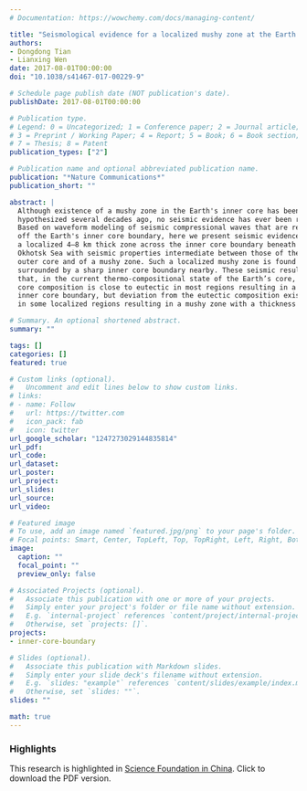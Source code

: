 ```yaml
---
# Documentation: https://wowchemy.com/docs/managing-content/

title: "Seismological evidence for a localized mushy zone at the Earth’s inner core boundary"
authors:
- Dongdong Tian
- Lianxing Wen
date: 2017-08-01T00:00:00
doi: "10.1038/s41467-017-00229-9"

# Schedule page publish date (NOT publication's date).
publishDate: 2017-08-01T00:00:00

# Publication type.
# Legend: 0 = Uncategorized; 1 = Conference paper; 2 = Journal article;
# 3 = Preprint / Working Paper; 4 = Report; 5 = Book; 6 = Book section;
# 7 = Thesis; 8 = Patent
publication_types: ["2"]

# Publication name and optional abbreviated publication name.
publication: "*Nature Communications*"
publication_short: ""

abstract: |
  Although existence of a mushy zone in the Earth's inner core has been
  hypothesized several decades ago, no seismic evidence has ever been reported.
  Based on waveform modeling of seismic compressional waves that are reflected
  off the Earth's inner core boundary, here we present seismic evidence for
  a localized 4–8 km thick zone across the inner core boundary beneath southwest
  Okhotsk Sea with seismic properties intermediate between those of the inner and
  outer core and of a mushy zone. Such a localized mushy zone is found to be
  surrounded by a sharp inner core boundary nearby. These seismic results suggest
  that, in the current thermo-compositional state of the Earth’s core, the outer
  core composition is close to eutectic in most regions resulting in a sharp
  inner core boundary, but deviation from the eutectic composition exists
  in some localized regions resulting in a mushy zone with a thickness of 4–8 km.

# Summary. An optional shortened abstract.
summary: ""

tags: []
categories: []
featured: true

# Custom links (optional).
#   Uncomment and edit lines below to show custom links.
# links:
# - name: Follow
#   url: https://twitter.com
#   icon_pack: fab
#   icon: twitter
url_google_scholar: "1247273029144835814"
url_pdf:
url_code:
url_dataset:
url_poster:
url_project:
url_slides:
url_source:
url_video:

# Featured image
# To use, add an image named `featured.jpg/png` to your page's folder.
# Focal points: Smart, Center, TopLeft, Top, TopRight, Left, Right, BottomLeft, Bottom, BottomRight.
image:
  caption: ""
  focal_point: ""
  preview_only: false

# Associated Projects (optional).
#   Associate this publication with one or more of your projects.
#   Simply enter your project's folder or file name without extension.
#   E.g. `internal-project` references `content/project/internal-project/index.md`.
#   Otherwise, set `projects: []`.
projects:
- inner-core-boundary

# Slides (optional).
#   Associate this publication with Markdown slides.
#   Simply enter your slide deck's filename without extension.
#   E.g. `slides: "example"` references `content/slides/example/index.md`.
#   Otherwise, set `slides: ""`.
slides: ""

math: true
---
```


### Highlights

This research is highlighted in [Science Foundation in China](http://www.nsfc.gov.cn/csc/20345/20350/2018/article_list_201802en.html). Click [<i class="far fa-file-pdf"></i>](Scientific-Fundation-In-China.pdf) to download the PDF version.
